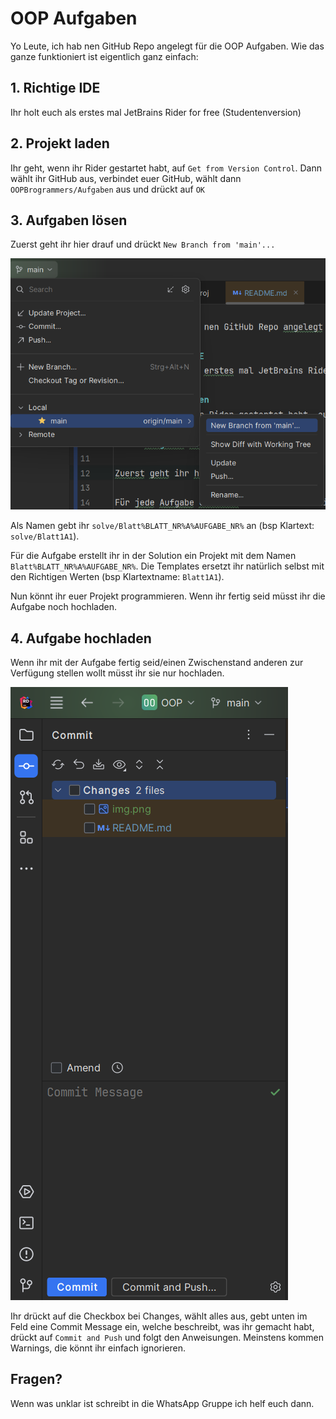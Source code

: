 # OOP Aufgaben
Yo Leute, ich hab nen GitHub Repo angelegt für die OOP Aufgaben. Wie das ganze funktioniert ist eigentlich ganz einfach:

## 1. Richtige IDE
Ihr holt euch als erstes mal JetBrains Rider for free (Studentenversion)

## 2. Projekt laden
Ihr geht, wenn ihr Rider gestartet habt, auf `Get from Version Control`. Dann wählt ihr GitHub aus, verbindet euer GitHub, wählt dann `OOPBrogrammers/Aufgaben` aus und drückt auf `OK`

## 3. Aufgaben lösen

Zuerst geht ihr hier drauf und drückt `New Branch from 'main'...`

![img.png](img.png)

Als Namen gebt ihr `solve/Blatt%BLATT_NR%A%AUFGABE_NR%` an (bsp Klartext: `solve/Blatt1A1`).

Für die Aufgabe erstellt ihr in der Solution ein Projekt mit dem Namen `Blatt%BLATT_NR%A%AUFGABE_NR%`.
Die Templates ersetzt ihr natürlich selbst mit den Richtigen Werten (bsp Klartextname: `Blatt1A1`).

Nun könnt ihr euer Projekt programmieren. Wenn ihr fertig seid müsst ihr die Aufgabe noch hochladen.

## 4. Aufgabe hochladen
Wenn ihr mit der Aufgabe fertig seid/einen Zwischenstand anderen zur Verfügung stellen wollt müsst ihr sie nur hochladen.

![img_1.png](img_1.png)


Ihr drückt auf die Checkbox bei Changes, wählt alles aus, gebt unten im Feld eine Commit Message ein, welche beschreibt, was ihr gemacht habt,
drückt auf `Commit and Push` und folgt den Anweisungen. Meinstens kommen Warnings, die könnt ihr einfach ignorieren.

## Fragen?
Wenn was unklar ist schreibt in die WhatsApp Gruppe ich helf euch dann.